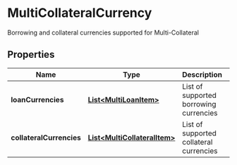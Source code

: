 
# MultiCollateralCurrency

Borrowing and collateral currencies supported for Multi-Collateral

## Properties

Name | Type | Description | Notes
------------ | ------------- | ------------- | -------------
**loanCurrencies** | [**List&lt;MultiLoanItem&gt;**](MultiLoanItem.md) | List of supported borrowing currencies |  [optional]
**collateralCurrencies** | [**List&lt;MultiCollateralItem&gt;**](MultiCollateralItem.md) | List of supported collateral currencies |  [optional]

